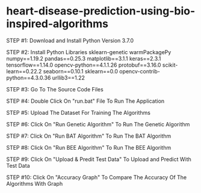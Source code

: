 # heart-disease-prediction-using-bio-inspired-algorithms

STEP #1: Download and Install Python Version 3.7.0

STEP #2: Install Python Libraries
		sklearn-genetic
		warmPackagePy
		numpy==1.19.2
		pandas==0.25.3
		matplotlib==3.1.1
		keras==2.3.1
		tensorflow==1.14.0
		opencv-python==4.1.1.26
		protobuf==3.16.0
		scikit-learn==0.22.2
		seaborn==0.10.1
		sklearn==0.0
		opencv-contrib-python==4.3.0.36
		urllib3==1.22

STEP #3: Go To The Source Code Files

STEP #4: Double Click On "run.bat" File To Run The Application

STEP #5: Upload The Dataset For Training The Algorithms

STEP #6: Click On "Run Genetic Algorithm" To Run The Genetic Algorithm

STEP #7: Click On "Run BAT Algorithm" To Run The BAT Algorithm

STEP #8: Click On "Run BEE Algorithm" To Run The BEE Algorithm

STEP #9: Click On "Upload & Predit Test Data" To Upload and Predict With Test Data

STEP #10: Click On "Accuracy Graph" To Compare The Accuracy Of The Algorithms With Graph
